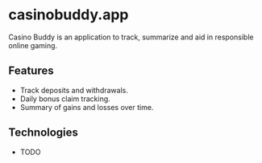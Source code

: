 # casinobuddy.app
Casino Buddy is an application to track, summarize and aid in responsible online gaming.

## Features
- Track deposits and withdrawals.
- Daily bonus claim tracking.
- Summary of gains and losses over time.

## Technologies
- TODO
